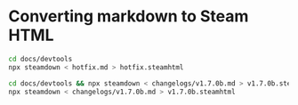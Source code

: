# Converting markdown to Steam HTML
```bash
cd docs/devtools
npx steamdown < hotfix.md > hotfix.steamhtml
```

```bash
cd docs/devtools && npx steamdown < changelogs/v1.7.0b.md > v1.7.0b.steamhtml
npx steamdown < changelogs/v1.7.0b.md > v1.7.0b.steamhtml
```